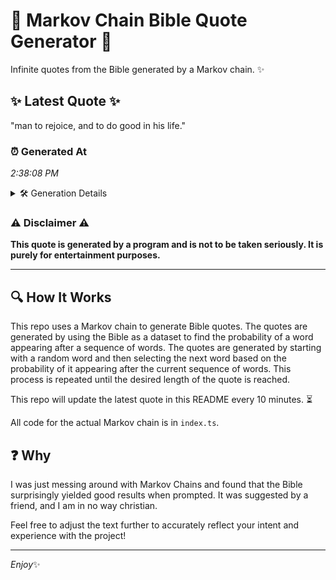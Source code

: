 # 📖 Markov Chain Bible Quote Generator 📖

Infinite quotes from the Bible generated by a Markov chain. ✨

## ✨ Latest Quote ✨
"man to rejoice, and to do good in his life."

### ⏰ Generated At
*2:38:08 PM*

<details>
    <summary>🛠️ Generation Details</summary>
    <p>
        <strong>🌱 Seed:</strong> man<br>
        <strong>🔄 Iterations:</strong> 9<br>
        <strong>📜 Context History:</strong><br>[ man ]: to<br>[ man, to ]: rejoice,<br>[ man, to, rejoice, ]: and<br>[ man, to, rejoice,, and ]: to<br>[ man, to, rejoice,, and, to ]: do<br>[ man, to, rejoice,, and, to, do ]: good<br>[ to, rejoice,, and, to, do, good ]: in<br>[ rejoice,, and, to, do, good, in ]: his<br>[ and, to, do, good, in, his ]: life.<br>
    </p>
</details>

### ⚠️ Disclaimer ⚠️
**This quote is generated by a program and is not to be taken seriously. It is purely for entertainment purposes.**

---

## 🔍 How It Works

This repo uses a Markov chain to generate Bible quotes. The quotes are generated by using the Bible as a dataset to find the probability of a word appearing after a sequence of words. The quotes are generated by starting with a random word and then selecting the next word based on the probability of it appearing after the current sequence of words. This process is repeated until the desired length of the quote is reached.

This repo will update the latest quote in this README every 10 minutes. ⏳

All code for the actual Markov chain is in `index.ts`.

## ❓ Why

I was just messing around with Markov Chains and found that the Bible surprisingly yielded good results when prompted. 
It was suggested by a friend, and I am in no way christian.

Feel free to adjust the text further to accurately reflect your intent and experience with the project!

---

*Enjoy*✨
